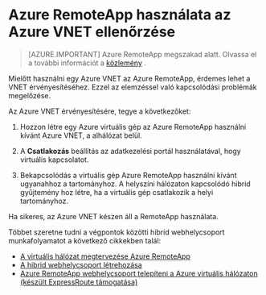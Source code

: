 
<properties
    pageTitle="Azure RemoteApp használata az Azure VNET érvényesítése |} Microsoft Azure"
    description="Megtudhatja, hogy miként az Azure VNET Azure RemoteApp használata használatra kész állapotának ellenőrzése"
    services="remoteapp"
    documentationCenter=""
    authors="lizap"
    manager="mbaldwin" />

<tags
    ms.service="remoteapp"
    ms.workload="compute"
    ms.tgt_pltfrm="na"
    ms.devlang="na"
    ms.topic="article"
    ms.date="08/15/2016"
    ms.author="elizapo" />



# <a name="validate-the-azure-vnet-to-use-with-azure-remoteapp"></a>Azure RemoteApp használata az Azure VNET ellenőrzése

> [AZURE.IMPORTANT]
> Azure RemoteApp megszakad alatt. Olvassa el a további információt a [közlemény](https://go.microsoft.com/fwlink/?linkid=821148) .

Mielőtt használni egy Azure VNET az Azure RemoteApp, érdemes lehet a VNET érvényesítéséhez. Ezzel az elemzéssel való kapcsolódási problémák megelőzése.

Az Azure VNET érvényesítésére, tegye a következőket:

1. Hozzon létre egy Azure virtuális gép az Azure RemoteApp használni kívánt Azure VNET, a alhálózat belül.

2. A **Csatlakozás** beállítás az adatkezelési portál használatával, hogy virtuális kapcsolatot.
3. Bekapcsolódás a virtuális gép Azure RemoteApp használni kívánt ugyanahhoz a tartományhoz. A helyszíni hálózaton kapcsolódó hibrid gyűjtemény hoz létre, ha a virtuális gép csatlakozik a helyi tartományhoz.

Ha sikeres, az Azure VNET készen áll a RemoteApp használata.

Többet szeretne tudni a végpontok közötti hibrid webhelycsoport munkafolyamatot a következő cikkekben talál:

- [A virtuális hálózat megtervezése Azure RemoteApp](remoteapp-planvnet.md)
- [A hibrid webhelycsoport létrehozása](remoteapp-create-hybrid-deployment.md)
- [Azure RemoteApp webhelycsoport telepíteni a Azure virtuális hálózaton (készült ExpressRoute támogatása)](http://blogs.msdn.com/b/rds/archive/2015/04/23/deploy-azure-remoteapp-collection-to-your-azure-virtual-network-with-support-for-expressroute.aspx)
